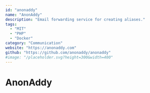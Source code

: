 ```yaml
---
id: "anonaddy"
name: "AnonAddy"
description: "Email forwarding service for creating aliases."
tags:
  - "MIT"
  - "PHP"
  - "Docker"
category: "Communication"
website: "https://anonaddy.com"
github: "https://github.com/anonaddy/anonaddy"
#image: "/placeholder.svg?height=300&width=400"
---
```


# AnonAddy
